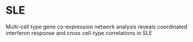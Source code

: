 # SLE
Multi-cell type gene co-expression network analysis reveals coordinated interferon response and cross cell-type correlations in SLE
